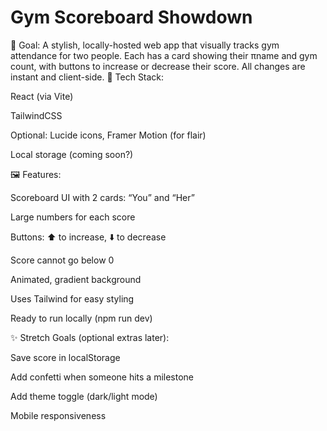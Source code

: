 # Gym Scoreboard Showdown

🎯 Goal:
A stylish, locally-hosted web app that visually tracks gym attendance for two people. Each has a card showing their πname and gym count, with buttons to increase or decrease their score. All changes are instant and client-side.
🧰 Tech Stack:

React (via Vite)

TailwindCSS

Optional: Lucide icons, Framer Motion (for flair)

Local storage (coming soon?)

🖼️ Features:

Scoreboard UI with 2 cards: “You” and “Her”

Large numbers for each score

Buttons: ⬆️ to increase, ⬇️ to decrease

Score cannot go below 0

Animated, gradient background

Uses Tailwind for easy styling

Ready to run locally (npm run dev)

✨ Stretch Goals (optional extras later):

Save score in localStorage

Add confetti when someone hits a milestone

Add theme toggle (dark/light mode)

Mobile responsiveness